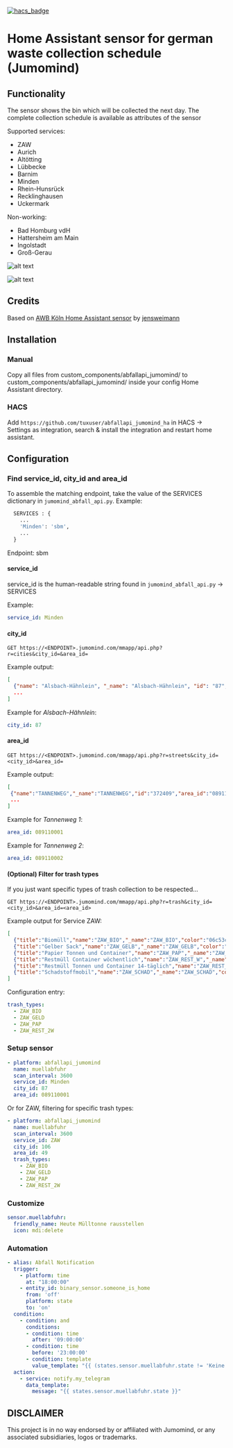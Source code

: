 [![hacs_badge](https://img.shields.io/badge/HACS-Custom-orange.svg)](https://github.com/custom-components/hacs)

# Home Assistant sensor for german waste collection schedule (Jumomind)

## Functionality

The sensor shows the bin which will be collected the next day. The complete collection schedule is available as attributes of the sensor

Supported services:

* ZAW
* Aurich
* Altötting
* Lübbecke
* Barnim
* Minden
* Rhein-Hunsrück
* Recklinghausen
* Uckermark

Non-working:

* Bad Homburg vdH
* Hattersheim am Main
* Ingolstadt
* Groß-Gerau

![alt text](https://github.com/tuxuser/abfallapi_jumomind_ha/blob/master/preview1.png "glance card")

![alt text](https://github.com/tuxuser/abfallapi_jumomind_ha/blob/master/preview2.png "glance card details")

## Credits

Based on [AWB Köln Home Assistant sensor](https://github.com/jensweimann/awb) by [jensweimann](https://github.com/jensweimann)

## Installation

### Manual

Copy all files from custom_components/abfallapi_jumomind/ to custom_components/abfallapi_jumomind/ inside your config Home Assistant directory.

### HACS

Add `https://github.com/tuxuser/abfallapi_jumomind_ha` in HACS -> Settings as integration, search & install the integration and restart home assistant.

<!---
## Discussion

[Home Assistant Community Forum](https://community.home-assistant.io/t/german-mullabfuhr-sensor/168244)
-->

## Configuration

### Find service_id, city_id and area_id

To assemble the matching endpoint, take the value of the SERVICES dictionary in `jumomind_abfall_api.py`.
Example:

```python
  SERVICES : {
    ...
    'Minden': 'sbm',
    ...
  }
```

Endpoint: sbm

#### service_id

service_id is the human-readable string found in `jumomind_abfall_api.py` -> SERVICES

Example:

```yaml
service_id: Minden
```

#### city_id

`GET https://<ENDPOINT>.jumomind.com/mmapp/api.php?r=cities&city_id=&area_id=`

Example output:

```json
[
  {"name": "Alsbach-Hähnlein", "_name": "Alsbach-Hähnlein", "id": "87", "region_code": "05", "area_id": "0", "img": null, "has_streets": true},
  ...
]
```

Example for *Alsbach-Hähnlein*:

```yaml
city_id: 87
```

#### area_id

`GET https://<ENDPOINT>.jumomind.com/mmapp/api.php?r=streets&city_id=<city_id>&area_id=`

Example output:

```json
[
 {"name":"TANNENWEG","_name":"TANNENWEG","id":"372409","area_id":"089110001","houseNumberFrom":"0001","houseNumberTo":"0001","comment":"","houseNumbers":[["0001","089110001"],["0002","089110002"],["0002A","089110002A"],["0004","089110004"],["0006","089110006"]]},
 ...
]
```

Example for *Tannenweg 1*:

```yaml
area_id: 089110001
```

Example for *Tannenweg 2*:

```yaml
area_id: 089110002
```

#### (Optional) Filter for trash types
If you just want specific types of trash collection to be respected...

`GET https://<ENDPOINT>.jumomind.com/mmapp/api.php?r=trash&city_id=<city_id>&area_id=<area_id>`

Example output for Service ZAW:
```json
[
  {"title":"Biomüll","name":"ZAW_BIO","_name":"ZAW_BIO","color":"06c53c"},
  {"title":"Gelber Sack","name":"ZAW_GELB","_name":"ZAW_GELB","color":"dcef08"},
  {"title":"Papier Tonnen und Container","name":"ZAW_PAP","_name":"ZAW_PAP","color":"2b52e7"},
  {"title":"Restmüll Container wöchentlich","name":"ZAW_REST_W","_name":"ZAW_REST_W","color":"99999"},
  {"title":"Restmüll Tonnen und Container 14-täglich","name":"ZAW_REST_2W","_name":"ZAW_REST_2W","color":"717170"},
  {"title":"Schadstoffmobil","name":"ZAW_SCHAD","_name":"ZAW_SCHAD","color":"e0483d"}
]
```

Configuration entry:
```yaml
trash_types:
  - ZAW_BIO
  - ZAW_GELD
  - ZAW_PAP
  - ZAW_REST_2W
```

### Setup sensor

```yaml
- platform: abfallapi_jumomind
  name: muellabfuhr
  scan_interval: 3600
  service_id: Minden
  city_id: 87
  area_id: 089110001
```

Or for ZAW, filtering for specific trash types:
```yaml
- platform: abfallapi_jumomind
  name: muellabfuhr
  scan_interval: 3600
  service_id: ZAW
  city_id: 106
  area_id: 49
  trash_types:
    - ZAW_BIO
    - ZAW_GELD
    - ZAW_PAP
    - ZAW_REST_2W
```

### Customize

```yaml
sensor.muellabfuhr:
  friendly_name: Heute Mülltonne rausstellen
  icon: mdi:delete
```

### Automation

```yaml
- alias: Abfall Notification
  trigger:
    - platform: time
      at: "18:00:00"
    - entity_id: binary_sensor.someone_is_home
      from: 'off'
      platform: state
      to: 'on'
  condition:
    - condition: and
      conditions:
      - condition: time
        after: '09:00:00'
      - condition: time
        before: '23:00:00'
      - condition: template
        value_template: "{{ (states.sensor.muellabfuhr.state != 'Keine') and (states.sensor.muellabfuhr.state != 'unknown') }}"
  action:
    - service: notify.my_telegram
      data_template:
        message: "{{ states.sensor.muellabfuhr.state }}"
```

## DISCLAIMER

This project is in no way endorsed by or affiliated with Jumomind, or any associated subsidiaries, logos or trademarks.
